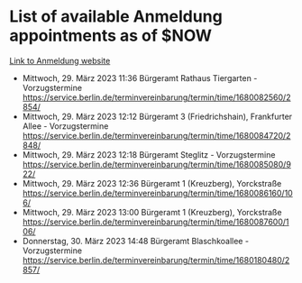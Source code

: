 # List of available Anmeldung appointments as of $NOW
[Link to Anmeldung website](https://service.berlin.de/terminvereinbarung/termin/tag.php?termin=1&anliegen[]=120686&dienstleisterlist=122210,122217,327316,122219,327312,122227,327314,122231,327346,122243,327348,122254,122252,329742,122260,329745,122262,329748,122271,327278,122273,327274,122277,327276,330436,122280,327294,122282,327290,122284,327292,122291,327270,122285,327266,122286,327264,122296,327268,150230,329760,122297,327286,122294,327284,122312,329763,122314,329775,122304,327330,122311,327334,122309,327332,317869,122281,327352,122279,329772,122283,122276,327324,122274,327326,122267,329766,122246,327318,122251,327320,122257,327322,122208,327298,122226,327300&herkunft=http%3A%2F%2Fservice.berlin.de%2Fdienstleistung%2F120686%2F)
- Mittwoch, 29. März 2023 11:36 Bürgeramt Rathaus Tiergarten - Vorzugstermine https://service.berlin.de/terminvereinbarung/termin/time/1680082560/2854/
- Mittwoch, 29. März 2023 12:12 Bürgeramt 3 (Friedrichshain), Frankfurter Allee - Vorzugstermine https://service.berlin.de/terminvereinbarung/termin/time/1680084720/2848/
- Mittwoch, 29. März 2023 12:18 Bürgeramt Steglitz - Vorzugstermine https://service.berlin.de/terminvereinbarung/termin/time/1680085080/922/
- Mittwoch, 29. März 2023 12:36 Bürgeramt 1 (Kreuzberg), Yorckstraße https://service.berlin.de/terminvereinbarung/termin/time/1680086160/106/
- Mittwoch, 29. März 2023 13:00 Bürgeramt 1 (Kreuzberg), Yorckstraße https://service.berlin.de/terminvereinbarung/termin/time/1680087600/106/
- Donnerstag, 30. März 2023 14:48 Bürgeramt Blaschkoallee - Vorzugstermine https://service.berlin.de/terminvereinbarung/termin/time/1680180480/2857/
